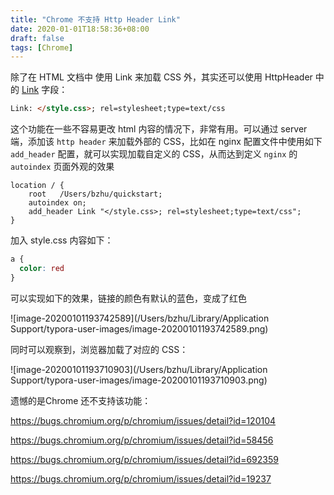 ```yaml
---
title: "Chrome 不支持 Http Header Link"
date: 2020-01-01T18:58:36+08:00
draft: false
tags: [Chrome]
---
```


除了在 HTML 文档中 使用 Link 来加载 CSS 外，其实还可以使用 HttpHeader 中的 [Link](https://developer.mozilla.org/zh-CN/docs/Web/HTTP/Headers/Link) 字段：

```html
Link: </style.css>; rel=stylesheet;type=text/css
```

这个功能在一些不容易更改 html 内容的情况下，非常有用。可以通过 server 端，添加该 `http header` 来加载外部的 CSS，比如在 nginx 配置文件中使用如下 `add_header` 配置，就可以实现加载自定义的 CSS，从而达到定义 `nginx` 的 `autoindex` 页面外观的效果

```nginx
location / {
    root   /Users/bzhu/quickstart;
    autoindex on;
    add_header Link "</style.css>; rel=stylesheet;type=text/css";
}
```

加入 style.css 内容如下：

```css
a {
  color: red
}
```

可以实现如下的效果，链接的颜色有默认的蓝色，变成了红色

![image-20200101193742589](/Users/bzhu/Library/Application Support/typora-user-images/image-20200101193742589.png)

同时可以观察到，浏览器加载了对应的 CSS：

![image-20200101193710903](/Users/bzhu/Library/Application Support/typora-user-images/image-20200101193710903.png)



遗憾的是Chrome 还不支持该功能：

https://bugs.chromium.org/p/chromium/issues/detail?id=120104

https://bugs.chromium.org/p/chromium/issues/detail?id=58456

https://bugs.chromium.org/p/chromium/issues/detail?id=692359

https://bugs.chromium.org/p/chromium/issues/detail?id=19237